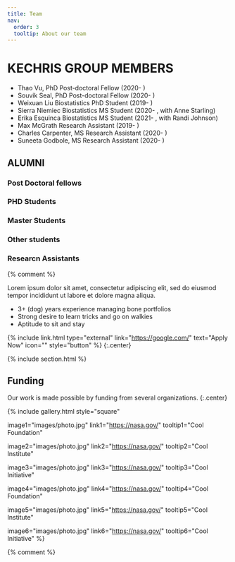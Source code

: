 ```yaml
---
title: Team
nav:
  order: 3
  tooltip: About our team
---
```


# <i class="fas fa-users"></i>KECHRIS GROUP MEMBERS

+ Thao Vu, PhD Post-doctoral Fellow (2020- )
+ Souvik Seal, PhD Post-doctoral Fellow (2020- )
+ Weixuan Liu Biostatistics PhD Student (2019- )
+ Sierra Niemiec Biostatistics MS Student (2020- , with Anne Starling)
+ Erika Esquinca Biostatistics MS Student (2021- , with Randi Johnson)
+ Max McGrath Research Assistant (2019- )
+ Charles Carpenter, MS Research Assistant (2020- )
+ Suneeta Godbole, MS Research Assistant (2020- )

## <i class="fas fa-users"></i>ALUMNI
### Post Doctoral fellows


### PHD Students


### Master Students 


### Other students


### Researcn Assistants


{% comment %}


Lorem ipsum dolor sit amet, consectetur adipiscing elit, sed do eiusmod tempor incididunt ut labore et dolore magna aliqua.

- 3+ (dog) years experience managing bone portfolios
- Strong desire to learn tricks and go on walkies
- Aptitude to sit and stay

{% include link.html type="external" link="https://google.com/" text="Apply Now" icon="" style="button" %}
{:.center}

{% include section.html %}

## Funding

Our work is made possible by funding from several organizations.
{:.center}

{%
  include gallery.html
  style="square"

  image1="images/photo.jpg"
  link1="https://nasa.gov/"
  tooltip1="Cool Foundation"

  image2="images/photo.jpg"
  link2="https://nasa.gov/"
  tooltip2="Cool Institute"

  image3="images/photo.jpg"
  link3="https://nasa.gov/"
  tooltip3="Cool Initiative"

  image4="images/photo.jpg"
  link4="https://nasa.gov/"
  tooltip4="Cool Foundation"

  image5="images/photo.jpg"
  link5="https://nasa.gov/"
  tooltip5="Cool Institute"

  image6="images/photo.jpg"
  link6="https://nasa.gov/"
  tooltip6="Cool Initiative"
%}

{% comment %}
